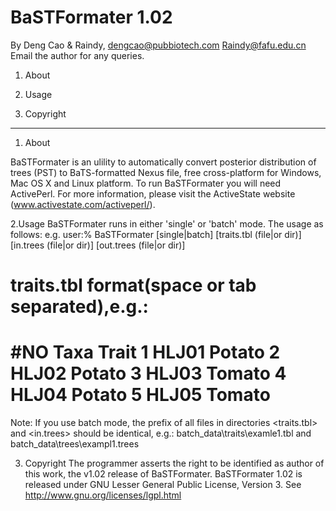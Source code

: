 BaSTFormater 1.02
=====================

By Deng Cao & Raindy, 
dengcao@pubbiotech.com
Raindy@fafu.edu.cn
Email the author for any queries.

1. About

2. Usage

3. Copyright

----------------------

1. About

BaSTFormater is an ulility to automatically convert posterior distribution of trees (PST) to BaTS-formatted Nexus file, free cross-platform for Windows, Mac OS X and Linux platform.
To run BaSTFormater you will need ActivePerl. For more information, please visit the ActiveState website (www.activestate.com/activeperl/).


2.Usage
BaSTFormater runs in either 'single' or 'batch' mode. The usage as follows:
e.g. 
user:% BaSTFormater [single|batch] [traits.tbl (file|or dir)] [in.trees (file|or dir)] [out.trees (file|or dir)]

traits.tbl format(space or tab separated),e.g.:
===============
#NO Taxa Trait
1 HLJ01 Potato
2 HLJ02 Potato
3 HLJ03 Tomato
4 HLJ04 Potato
5 HLJ05 Tomato
===============

Note: If you use batch mode, the prefix of all files in directories <traits.tbl> and <in.trees> should be identical, e.g.: 
batch_data\traits\examle1.tbl and batch_data\trees\exampl1.trees


3. Copyright
The programmer asserts the right to be identified as author of this work, the v1.02 release of BaSTFormater. 
BaSTFormater 1.02 is released under GNU Lesser General Public License, Version 3. See http://www.gnu.org/licenses/lgpl.html
